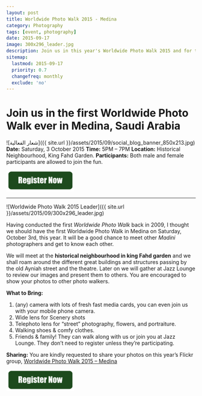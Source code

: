 ```yaml
---
layout: post
title: Worldwide Photo Walk 2015 - Medina
category: Photography
tags: [event, photography]
date: 2015-09-17
image: 300x296_leader.jpg
description: Join us in this year's Worldwide Photo Walk 2015 and for the first time in Medina, Saudi Arabia.
sitemap:
  lastmod: 2015-09-17
  priority: 0.7
  changefreq: monthly
  exclude: 'no'
---
```


# Join us in the first Worldwide Photo Walk ever in Medina, Saudi Arabia

![شعار الفعالية]({{ site.url }}/assets/2015/09/social_blog_banner_850x213.jpg)
**Date:** Saturday, 3 October 2015
**Time:** 5PM – 7PM
**Location:** Historical Neighbourhood, King Fahd Garden.
**Participants:** Both male and female participants are allowed to join the fun.

<a href="http://kel.by/wwpw2015"><img src="/assets/2015/09/registernow.gif" width="180px" alt="Register Now" /></a>

<!--break-->

---

![Worldwide Photo Walk 2015 Leader]({{ site.url }}/assets/2015/09/300x296_leader.jpg)

Having conducted the first *Worldwide Photo Walk* back in 2009, I thought we should have the first Worldwide Photo Walk in Medina on Saturday, October 3rd, this year. It will be a good chance to meet other *Madini* photographers and get to know each other.

We will meet at the **historical neighbourhood in king Fahd garden** and we shall roam around the different great buildings and structures passing by the old Ayniah street and the theatre.
Later on we will gather at Jazz Lounge to review our images and present them to others. You are encouraged to show your photos to other photo walkers.

**What to Bring:**

1. (any) camera with lots of fresh fast media cards, you can even join us with your mobile phone camera.
2. Wide lens for Scenery shots
3. Telephoto lens for “street” photography, flowers, and portraiture.
1. Walking shoes & comfy clothes.
5. Friends & family! They can walk along with us or join you at Jazz Lounge. They don’t need to register unless they’re participating.

**Sharing:**
You are kindly requested to share your photos on this year’s Flickr group, [Worldwide Photo Walk 2015 – Medina](https://www.flickr.com/groups/2859668@N21/)

<a href="http://kel.by/wwpw2015"><img src="/assets/2015/09/registernow.gif" width="180px" alt="Register Now" /></a>